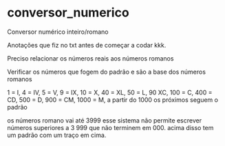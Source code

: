 # conversor_numerico
Conversor numérico inteiro/romano

Anotações que fiz no txt antes de começar a codar kkk.


Preciso relacionar os números reais aos números romanos

Verificar os números que fogem do padrão e são a base dos números romanos

1 = I, 4 = IV, 5 = V, 9 = IX, 10 = X, 40 = XL, 50 = L, 90 XC, 100 = C, 400 = CD, 500 = D, 900 = CM, 1000 = M, a partir do 1000 os próximos seguem o padrão

os números romano vai até 3999
esse sistema não permite escrever números superiores a 3 999 que não terminem em 000.
acima disso tem um padrão com um traço em cima.
